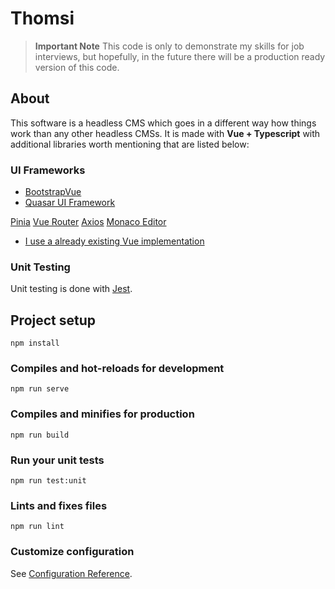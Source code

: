 # Thomsi
> **Important Note**
> This code is only to demonstrate my skills for job interviews, but hopefully, in the future there will be a production ready version of this code.

## About
This software is a headless CMS which goes in a different way how things work than any other headless CMSs.
It is made with **Vue + Typescript** with additional libraries worth mentioning that are listed below:

### UI Frameworks
 - [BootstrapVue](https://bootstrap-vue.org/)
 - [Quasar UI Framework](https://quasar.dev/)
 
[Pinia](https://pinia.vuejs.org/)
[Vue Router](https://router.vuejs.org/)
[Axios](https://axios-http.com/)
[Monaco Editor](https://microsoft.github.io/monaco-editor/)
 - [I use a already existing Vue implementation](https://www.npmjs.com/package/monaco-editor-vue3)

### Unit Testing
 Unit testing is done with [Jest](https://jestjs.io/).
 

## Project setup
```
npm install
```

### Compiles and hot-reloads for development
```
npm run serve
```

### Compiles and minifies for production
```
npm run build
```

### Run your unit tests
```
npm run test:unit
```

### Lints and fixes files
```
npm run lint
```

### Customize configuration
See [Configuration Reference](https://cli.vuejs.org/config/).
